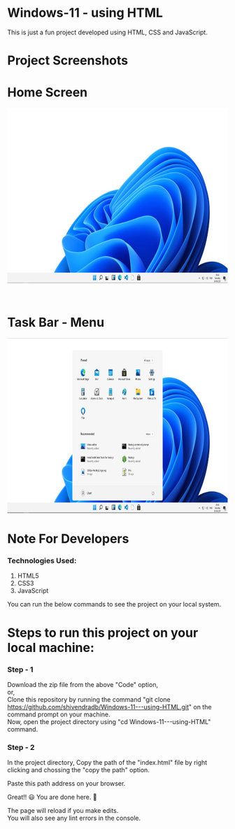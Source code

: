 # Windows-11 - using HTML

This is just a fun project developed using HTML, CSS and JavaScript.

<!--
Disclaimer and Fair Use Statement: This project may contain copyrighted material, the use of which may not have been specifically authorized by the copyright owner. This material is available in an effort to explain issues relevant to the Digital Humanities and foreign language education ( eg. historical, environmental, political, scientific, etc. or) or to illustrate the use and benefit of an educational tool.. The material contained in this website is distributed without profit for research and educational purposes. Only small portions of the original work are being used and those could not be used easily to duplicate the original work.
This should constitute a "fair use" of any such copyrighted material (referenced and provided for in section 107 of the US Copyright Law).

If you wish to use any copyrighted material from tis site for purposes of yout own that go beyond "fair use", use must obtain expressed permission from the copyright owner. -->

# Project Screenshots

# Home Screen

<p align="center">
<img src="./images/windows-11.jpg" height=400px>
</p>

<br>

# Task Bar - Menu

<p align="center">
<img src="./images/windows-11(2).jpg" height=400px>
</p>

# Note For Developers

### Technologies Used:

1. HTML5
2. CSS3
3. JavaScript

You can run the below commands to see the project on your local system.

# Steps to run this project on your local machine:

### Step - 1

Download the zip file from the above "Code" option, \
 or, \
Clone this repository by running the command "git clone https://github.com/shivendradb/Windows-11---using-HTML.git" on the command prompt on your machine. \
Now, open the project directory using "cd Windows-11---using-HTML" command.

### Step - 2

In the project directory, Copy the path of the "index.html" file by right clicking and chossing the "copy the path" option.

Paste this path address on your browser.

Great!! 😃 You are done here. 🚀

The page will reload if you make edits.\
You will also see any lint errors in the console.
